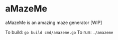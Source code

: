 # aMazeMe

aMazeMe is an amazing maze generator [WIP]

To build: `go build cmd/amazeme.go`
To run: `./amazeme`
